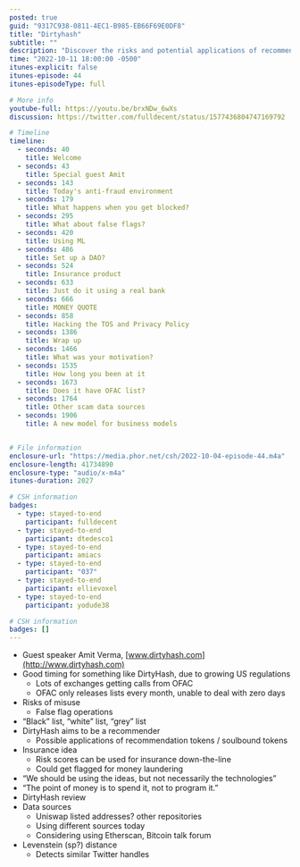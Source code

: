 ```yaml
---
posted: true
guid: "9317C938-0811-4EC1-B985-EB66F69E0DF8"
title: "Dirtyhash"
subtitle: ""
description: "Discover the risks and potential applications of recommendation tokens in the world of growing US regulations with guest speaker Amit Verma from Dirtyhash.com. "
time: "2022-10-11 18:00:00 -0500"
itunes-explicit: false
itunes-episode: 44
itunes-episodeType: full

# More info
youtube-full: https://youtu.be/brxNDw_6wXs
discussion: https://twitter.com/fulldecent/status/1577436804747169792

# Timeline
timeline:
  - seconds: 40
    title: Welcome
  - seconds: 43
    title: Special guest Amit
  - seconds: 143
    title: Today's anti-fraud environment
  - seconds: 179
    title: What happens when you get blocked?
  - seconds: 295
    title: What about false flags?
  - seconds: 420
    title: Using ML
  - seconds: 486
    title: Set up a DAO?
  - seconds: 524
    title: Insurance product
  - seconds: 633
    title: Just do it using a real bank
  - seconds: 666
    title: MONEY QUOTE
  - seconds: 858
    title: Hacking the TOS and Privacy Policy
  - seconds: 1386
    title: Wrap up
  - seconds: 1466
    title: What was your motivation?
  - seconds: 1535
    title: How long you been at it
  - seconds: 1673
    title: Does it have OFAC list?
  - seconds: 1764
    title: Other scam data sources
  - seconds: 1906
    title: A new model for business models


# File information
enclosure-url: "https://media.phor.net/csh/2022-10-04-episode-44.m4a"
enclosure-length: 41734890
enclosure-type: "audio/x-m4a"
itunes-duration: 2027

# CSH information
badges:
  - type: stayed-to-end
    participant: fulldecent
  - type: stayed-to-end
    participant: dtedesco1
  - type: stayed-to-end
    participant: amiacs
  - type: stayed-to-end
    participant: "037"
  - type: stayed-to-end
    participant: ellievoxel
  - type: stayed-to-end
    participant: yodude38

# CSH information
badges: []
---
```

<!--end of quick notes-->

- Guest speaker Amit Verma, [www.dirtyhash.com](http://www.dirtyhash.com)
- Good timing for something like DirtyHash, due to growing US regulations
  - Lots of exchanges getting calls from OFAC
  - OFAC only releases lists every month, unable to deal with zero days
- Risks of misuse
  - False flag operations
- “Black” list, “white” list, “grey” list
- DirtyHash aims to be a recommender
  - Possible applications of recommendation tokens / soulbound tokens
- Insurance idea
  - Risk scores can be used for insurance down-the-line
  - Could get flagged for money laundering
- “We should be using the ideas, but not necessarily the technologies”
- “The point of money is to spend it, not to program it.”
- DirtyHash review
- Data sources
  - Uniswap listed addresses? other repositories
  - Using different sources today
  - Considering using Etherscan, Bitcoin talk forum
- Levenstein (sp?) distance
  - Detects similar Twitter handles
